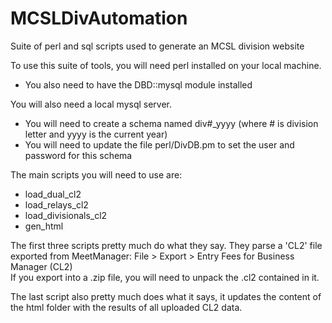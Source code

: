 # MCSLDivAutomation
Suite of perl and sql scripts used to generate an MCSL division website

To use this suite of tools, you will need perl installed on your local machine.
 * You also need to have the DBD::mysql module installed
 
You will also need a local mysql server.
 * You will need to create a schema named div#_yyyy (where # is division letter and yyyy is the current year)
 * You will need to update the file perl/DivDB.pm to set the user and password for this schema
 
The main scripts you will need to use are:
 * load_dual_cl2
 * load_relays_cl2
 * load_divisionals_cl2
 * gen_html
 
 The first three scripts pretty much do what they say. They parse a 'CL2' file exported from MeetManager:
    File > Export > Entry Fees for Business Manager (CL2)   
    If you export into a .zip file, you will need to unpack the .cl2 contained in it.
    
 The last script also pretty much does what it says, it updates the content of the html folder with 
   the results of all uploaded CL2 data.
